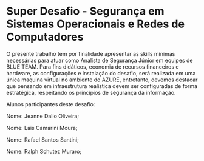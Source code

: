 Super Desafio - Segurança em Sistemas Operacionais e Redes de Computadores
=
O presente trabalho tem por finalidade apresentar as skills mínimas necessárias para atuar como Analista de Segurança Júnior em equipes de BLUE TEAM.
Para fins didáticos, economia de recursos financeiros e hardware, as configurações e instalação do desafio, será realizada em uma única maquina virtual no ambiente do AZURE, entretanto, devemos destacar que pensando em infraestrutura realística devem ser configuradas de forma estratégica, respeitando os princípios de segurança da informação.

Alunos participantes deste desafio:

Nome: Jeanne Dalio Oliveira;

Nome: Lais Camarini Moura;

Nome: Rafael Santos Santini;

Nome: Ralph Schutez Muraro;


